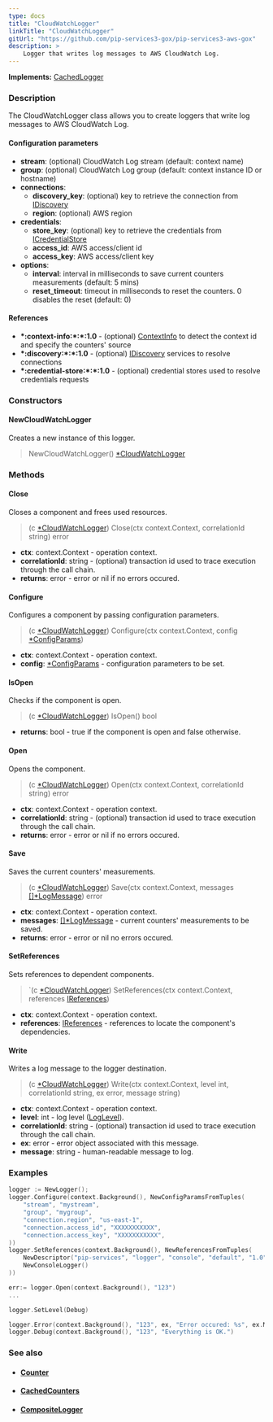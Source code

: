```yaml
---
type: docs
title: "CloudWatchLogger"
linkTitle: "CloudWatchLogger"
gitUrl: "https://github.com/pip-services3-gox/pip-services3-aws-gox"
description: >
    Logger that writes log messages to AWS CloudWatch Log.
---
```


**Implements:** [CachedLogger](../../../components/log/cached_logger)

### Description

The CloudWatchLogger class allows you to create loggers that write log messages to AWS CloudWatch Log.

#### Configuration parameters
 
- **stream**: (optional) CloudWatch Log stream (default: context name)
- **group**: (optional) CloudWatch Log group (default: context instance ID or hostname)
- **connections**:                   
    - **discovery_key**: (optional) key to retrieve the connection from [IDiscovery](../../../components/connect/idiscovery)
    - **region**: (optional) AWS region
- **credentials**:    
    - **store_key**: (optional) key to retrieve the credentials from [ICredentialStore](../../../components/auth/icredential_store)
    - **access_id**: AWS access/client id
    - **access_key**: AWS access/client key
 - **options**:
    - **interval**: interval in milliseconds to save current counters measurements (default: 5 mins)
    - **reset_timeout**: timeout in milliseconds to reset the counters. 0 disables the reset (default: 0)


#### References
- **\*:context-info:\*:\*:1.0** - (optional) [ContextInfo](../../../components/info/context_info) to detect the context id and specify the counters' source
- **\*:discovery:\*:\*:1.0** - (optional) [IDiscovery](../../../components/connect/idiscovery) services to resolve connections
- **\*:credential-store:\*:\*:1.0** - (optional) credential stores used to resolve credentials requests

### Constructors

#### NewCloudWatchLogger
Creates a new instance of this logger.

> NewCloudWatchLogger() [*CloudWatchLogger]()


### Methods

#### Close
Closes a component and frees used resources.

> (c [*CloudWatchLogger]()) Close(ctx context.Context, correlationId string) error

- **ctx**: context.Context - operation context.
- **correlationId**: string - (optional) transaction id used to trace execution through the call chain.
- **returns**: error - error or nil if no errors occured.

#### Configure
Configures a component by passing configuration parameters.

> (c [*CloudWatchLogger]()) Configure(ctx context.Context, config [*ConfigParams](../../../commons/config/config_params))

- **ctx**: context.Context - operation context.
- **config**: [*ConfigParams](../../../commons/config/config_params) - configuration parameters to be set.


#### IsOpen
Checks if the component is open.

> (c [*CloudWatchLogger]()) IsOpen() bool

- **returns**: bool - true if the component is open and false otherwise.

#### Open
Opens the component.

> (c [*CloudWatchLogger]()) Open(ctx context.Context, correlationId string) error

- **ctx**: context.Context - operation context.
- **correlationId**: string - (optional) transaction id used to trace execution through the call chain.
- **returns**: error - error or nil if no errors occured.

#### Save
Saves the current counters' measurements.

> (c [*CloudWatchLogger]()) Save(ctx context.Context, messages [[]*LogMessage](../../../components/log/log_message)) error

- **ctx**: context.Context - operation context.
- **messages**: [[]*LogMessage](../../../components/log/log_message) - current counters' measurements to be saved.
- **returns**: error - error or nil no errors occured.

#### SetReferences
Sets references to dependent components.

> `(c [*CloudWatchLogger]()) SetReferences(ctx context.Context, references [IReferences](../../../commons/refer/ireferences))

- **ctx**: context.Context - operation context.
- **references**: [IReferences](../../../commons/refer/ireferences) - references to locate the component's dependencies.

#### Write
Writes a log message to the logger destination.

> (c [*CloudWatchLogger]()) Write(ctx context.Context, level int, correlationId string, ex error, message string)

- **ctx**: context.Context - operation context.
- **level**: int - log level ([LogLevel](../../../components/log/log_level)).
- **correlationId**: string - (optional) transaction id used to trace execution through the call chain.
- **ex**: error - error object associated with this message.
- **message**: string - human-readable message to log.



### Examples

```go
logger := NewLogger();
logger.Configure(context.Background(), NewConfigParamsFromTuples(
    "stream", "mystream",
    "group", "mygroup",
    "connection.region", "us-east-1",
    "connection.access_id", "XXXXXXXXXXX",
    "connection.access_key", "XXXXXXXXXXX",
))
logger.SetReferences(context.Background(), NewReferencesFromTuples(
    NewDescriptor("pip-services", "logger", "console", "default", "1.0"),
    NewConsoleLogger()
))

err:= logger.Open(context.Background(), "123")
...

logger.SetLevel(Debug)

logger.Error(context.Background(), "123", ex, "Error occured: %s", ex.Message)
logger.Debug(context.Background(), "123", "Everything is OK.")
```

### See also
- #### [Counter](../../../components/count/counter)
- #### [CachedCounters](../../../components/count/cached_counters)
- #### [CompositeLogger](../../../components/log/composite_logger) 
